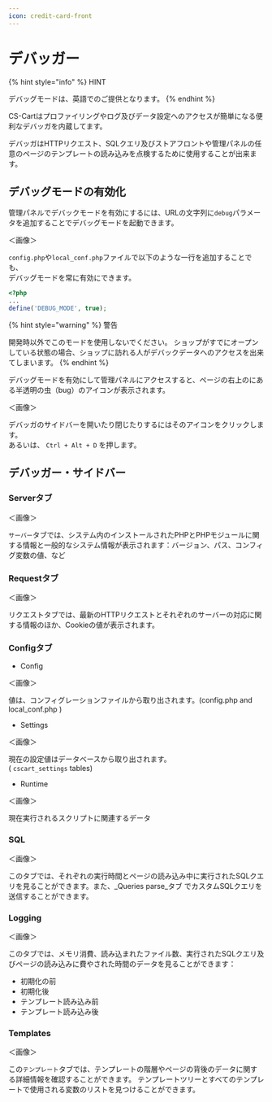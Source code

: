 ```yaml
---
icon: credit-card-front
---
```


# デバッガー

{% hint style="info" %}
HINT

デバッグモードは、英語でのご提供となります。
{% endhint %}

CS-Cartはプロファイリングやログ及びデータ設定へのアクセスが簡単になる便利なデバッガを内蔵してます。

デバッガはHTTPリクエスト、SQLクエリ及びストアフロントや管理パネルの任意のページのテンプレートの読み込みを点検するために使用することが出来ます。

## デバッグモードの有効化

管理パネルでデバックモードを有効にするには、URLの文字列に`debug`パラメータを追加することでデバッグモードを起動できます。

＜画像＞

`config.php`や`local_conf.php`ファイルで以下のような一行を追加することでも、\
デバッグモードを常に有効にできます。

```php
<?php
...
define('DEBUG_MODE', true);
```

{% hint style="warning" %}
警告

開発時以外でこのモードを使用しないでください。 ショップがすでにオープンしている状態の場合、ショップに訪れる人がデバックデータへのアクセスを出来てしまいます。
{% endhint %}

デバッグモードを有効にして管理パネルにアクセスすると、ページの右上のにある半透明の虫（bug）のアイコンが表示されます。

＜画像＞

デバッガのサイドバーを開いたり閉じたりするにはそのアイコンをクリックします。\
あるいは、 `Ctrl + Alt + D` を押します。

## デバッガー・サイドバー

### Serverタブ

＜画像＞

`サーバー`タブでは、システム内のインストールされたPHPとPHPモジュールに関する情報と一般的なシステム情報が表示されます：バージョン、パス、コンフィグ変数の値、など

### Requestタブ

＜画像＞

リクエストタブでは、最新のHTTPリクエストとそれぞれのサーバーの対応に関する情報のほか、Cookieの値が表示されます。

### Configタブ

* Config

＜画像＞

値は、コンフィグレーションファイルから取り出されます。(config.php and local\_conf.php )

* Settings

＜画像＞

現在の設定値はデータベースから取り出されます。\
( `cscart_settings` tables)

* Runtime

＜画像＞

現在実行されるスクリプトに関連するデータ

### SQL

＜画像＞

このタブでは、それぞれの実行時間とページの読み込み中に実行されたSQLクエリを見ることができます。また、\_Queries parse\_タブ でカスタムSQLクエリを送信することができます。

### Logging

＜画像＞

このタブでは、メモリ消費、読み込まれたファイル数、実行されたSQLクエリ及びページの読み込みに費やされた時間のデータを見ることができます：

* 初期化の前
* 初期化後
* テンプレート読み込み前
* テンプレート読み込み後

### Templates

＜画像＞

この`テンプレート`タブでは、テンプレートの階層やページの背後のデータに関する詳細情報を確認することができます。 テンプレートツリーとすべてのテンプレートで使用される変数のリストを見つけることができます。
